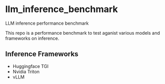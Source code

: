 # llm_inference_benchmark
LLM inference performance benchmark

This repo is a performance benchmark to test aganist various models and frameworks on inference.

## Inference Frameworks

- Huggingface TGI
- Nvidia Triton
- vLLM

